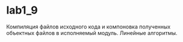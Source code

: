 # lab1_9
Компиляция файлов исходного кода и компоновка полученных объектных файлов в исполняемый модуль. Линейные алгоритмы.
